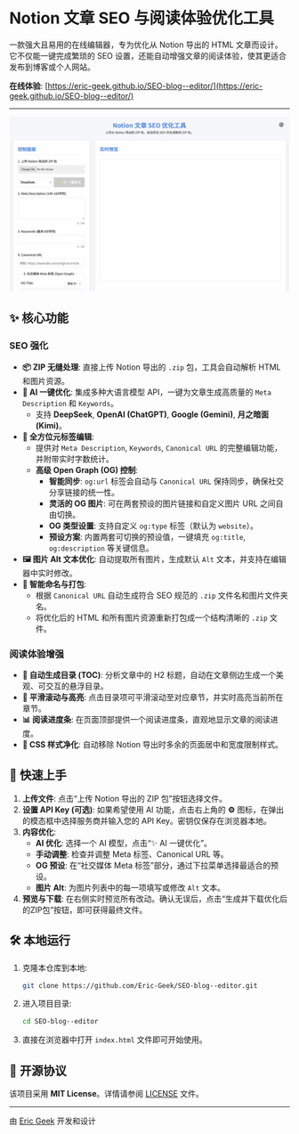 # Notion 文章 SEO 与阅读体验优化工具

一款强大且易用的在线编辑器，专为优化从 Notion 导出的 HTML 文章而设计。它不仅能一键完成繁琐的 SEO 设置，还能自动增强文章的阅读体验，使其更适合发布到博客或个人网站。

**在线体验**: [https://eric-geek.github.io/SEO-blog--editor/](https://eric-geek.github.io/SEO-blog--editor/)

---

![应用截图](https://raw.githubusercontent.com/Eric-Geek/SEO-blog--editor/main/img/Snipaste_2024-05-27_01-44-30.png)

## ✨ 核心功能

### SEO 强化
- **📦 ZIP 无缝处理**: 直接上传 Notion 导出的 `.zip` 包，工具会自动解析 HTML 和图片资源。
- **🤖 AI 一键优化**: 集成多种大语言模型 API，一键为文章生成高质量的 `Meta Description` 和 `Keywords`。
  - 支持 **DeepSeek**, **OpenAI (ChatGPT)**, **Google (Gemini)**, **月之暗面 (Kimi)**。
- **📝 全方位元标签编辑**:
  - 提供对 `Meta Description`, `Keywords`, `Canonical URL` 的完整编辑功能，并附带实时字数统计。
  - **高级 Open Graph (OG) 控制**:
    - **智能同步**: `og:url` 标签会自动与 `Canonical URL` 保持同步，确保社交分享链接的统一性。
    - **灵活的 OG 图片**: 可在两套预设的图片链接和自定义图片 URL 之间自由切换。
    - **OG 类型设置**: 支持自定义 `og:type` 标签（默认为 `website`）。
    - **预设方案**: 内置两套可切换的预设值，一键填充 `og:title`, `og:description` 等关键信息。
- **🖼️ 图片 Alt 文本优化**: 自动提取所有图片，生成默认 `Alt` 文本，并支持在编辑器中实时修改。
- **🔗 智能命名与打包**:
  - 根据 `Canonical URL` 自动生成符合 SEO 规范的 `.zip` 文件名和图片文件夹名。
  - 将优化后的 HTML 和所有图片资源重新打包成一个结构清晰的 `.zip` 文件。

### 阅读体验增强
- **📑 自动生成目录 (TOC)**: 分析文章中的 H2 标题，自动在文章侧边生成一个美观、可交互的悬浮目录。
- **🚀 平滑滚动与高亮**: 点击目录项可平滑滚动至对应章节，并实时高亮当前所在章节。
- **📊 阅读进度条**: 在页面顶部提供一个阅读进度条，直观地显示文章的阅读进度。
- **💅 CSS 样式净化**: 自动移除 Notion 导出时多余的页面居中和宽度限制样式。

## 🚀 快速上手

1.  **上传文件**: 点击“上传 Notion 导出的 ZIP 包”按钮选择文件。
2.  **设置 API Key (可选)**: 如果希望使用 AI 功能，点击右上角的 **⚙️** 图标，在弹出的模态框中选择服务商并输入您的 API Key。密钥仅保存在浏览器本地。
3.  **内容优化**:
    - **AI 优化**: 选择一个 AI 模型，点击“✨ AI 一键优化”。
    - **手动调整**: 检查并调整 Meta 标签、Canonical URL 等。
    - **OG 预设**: 在“社交媒体 Meta 标签”部分，通过下拉菜单选择最适合的预设。
    - **图片 Alt**: 为图片列表中的每一项填写或修改 `Alt` 文本。
4.  **预览与下载**: 在右侧实时预览所有改动。确认无误后，点击“生成并下载优化后的ZIP包”按钮，即可获得最终文件。

## 🛠️ 本地运行

1.  克隆本仓库到本地:
    ```bash
    git clone https://github.com/Eric-Geek/SEO-blog--editor.git
    ```
2.  进入项目目录:
    ```bash
    cd SEO-blog--editor
    ```
3.  直接在浏览器中打开 `index.html` 文件即可开始使用。

## 📄 开源协议

该项目采用 **MIT License**。详情请参阅 [LICENSE](LICENSE) 文件。

---
由 [Eric Geek](https://github.com/eric-geek) 开发和设计 
